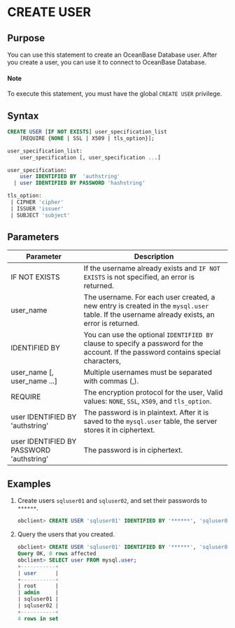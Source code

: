 # CREATE USER

## Purpose

You can use this statement to create an OceanBase Database user. After you create a user, you can use it to connect to OceanBase Database.
  <main id="notice" type='explain'>
    <h4>Note</h4>
    <p>To execute this statement, you must have the global <code>CREATE USER</code> privilege.<code></code> </p>
  </main>

## Syntax

```sql
CREATE USER [IF NOT EXISTS] user_specification_list
    [REQUIRE {NONE | SSL | X509 | tls_option}];

user_specification_list:
    user_specification [, user_specification ...]

user_specification:
    user IDENTIFIED BY  'authstring'
  | user IDENTIFIED BY PASSWORD 'hashstring'

tls_option:
 | CIPHER 'cipher'
 | ISSUER 'issuer'
 | SUBJECT 'subject'
```

## Parameters

| **Parameter** | **Description** |
|------------------------------------------|--------------------------------------------------------|
| IF NOT EXISTS | If the username already exists and `IF NOT EXISTS` is not specified, an error is returned.  |
| user_name | The username. For each user created, a new entry is created in the `mysql.user` table. If the username already exists, an error is returned.  |
| IDENTIFIED BY | You can use the optional `IDENTIFIED BY` clause to specify a password for the account. If the password contains special characters, | it must be enclosed in double quotation marks. Special characters are ~ ! @ # % ^ & * _ - + = ` ( ) { } []: ; ' , . ? /  |
| user_name \[, user_name ...\] | Multiple usernames must be separated with commas (,).  |
| REQUIRE | The encryption protocol for the user, Valid values: `NONE`, `SSL`, `X509`, and `tls_option`.  |
| user IDENTIFIED BY  'authstring' | The password is in plaintext. After it is saved to the `mysql.user` table, the server stores it in ciphertext.  |
| user IDENTIFIED BY PASSWORD 'authstring' | The password is in ciphertext.  |

## Examples

1. Create users `sqluser01` and `sqluser02`, and set their passwords to `******`.

   ```sql
   obclient> CREATE USER 'sqluser01' IDENTIFIED BY '******', 'sqluser02' IDENTIFIED BY '******';
   ```

2. Query the users that you created.

   ```sql
   obclient> CREATE USER 'sqluser01' IDENTIFIED BY '******', 'sqluser02' IDENTIFIED BY '******';
   Query OK, 0 rows affected
   obclient> SELECT user FROM mysql.user;
   +-----------+
   | user      |
   +-----------+
   | root      |
   | admin     |
   | sqluser01 |
   | sqluser02 |
   +-----------+
   4 rows in set
   ```
